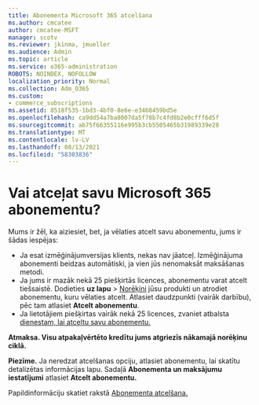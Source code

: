 ```yaml
---
title: Abonementa Microsoft 365 atcelšana
ms.author: cmcatee
author: cmcatee-MSFT
manager: scotv
ms.reviewer: jkinma, jmueller
ms.audience: Admin
ms.topic: article
ms.service: o365-administration
ROBOTS: NOINDEX, NOFOLLOW
localization_priority: Normal
ms.collection: Adm_O365
ms.custom:
- commerce_subscriptions
ms.assetid: 8518f535-1bd3-4bf0-8e6e-e3468459bd5e
ms.openlocfilehash: ca9dd54a7ba8007da5f78b7c4fd8b2e0cfff6d5f
ms.sourcegitcommit: ab75f66355116e995b3cb5505465b31989339e28
ms.translationtype: MT
ms.contentlocale: lv-LV
ms.lasthandoff: 08/13/2021
ms.locfileid: "58303836"
---
```

# <a name="canceling-your-microsoft-365-subscription"></a>Vai atceļat savu Microsoft 365 abonementu?

Mums ir žēl, ka aiziesiet, bet, ja vēlaties atcelt savu abonementu, jums ir šādas iespējas:
  
- Ja esat izmēģinājumversijas klients, nekas nav jāatceļ. Izmēģinājuma abonementi beidzas automātiski, ja vien jūs nenomaksāt maksāšanas metodi.
- Ja jums ir mazāk nekā 25 piešķirtās licences, abonementu varat atcelt tiešsaistē. Dodieties **uz lapu** \> [Norēķini](https://go.microsoft.com/fwlink/p/?linkid=842054) jūsu produkti un atrodiet abonementu, kuru vēlaties atcelt. Atlasiet daudzpunkti (vairāk darbību), pēc tam atlasiet **Atcelt abonementu**.
- Ja lietotājiem piešķirtas vairāk nekā 25 licences, zvaniet atbalsta [dienestam, lai atceltu savu abonementu.](https://go.microsoft.com/fwlink/p/?linkid=518322)

**Atmaksa. Visu atpakaļvērtēto kredītu jums atgriezīs nākamajā norēķinu ciklā.**

**Piezīme.** Ja neredzat atcelšanas opciju, atlasiet abonementu, lai skatītu detalizētas informācijas lapu. Sadaļā **Abonementa un maksājumu iestatījumi** atlasiet **Atcelt abonementu.**

Papildinformāciju skatiet rakstā [Abonementa atcelšana.](https://docs.microsoft.com/microsoft-365/commerce/subscriptions/cancel-your-subscription)